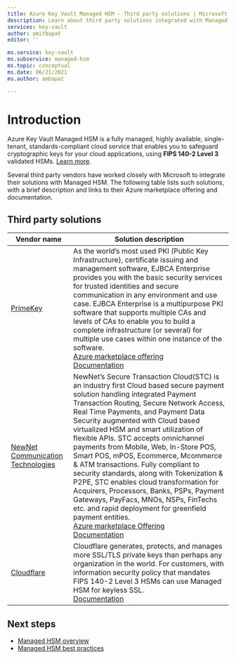 ```yaml
---
title: Azure Key Vault Managed HSM - Third party solutions | Microsoft Docs
description: Learn about third party solutions integrated with Managed HSM.
services: key-vault
author: amitbapat
editor: ''

ms.service: key-vault
ms.subservice: managed-hsm
ms.topic: conceptual
ms.date: 06/21/2021
ms.author: ambapat

---
```


# Introduction

Azure Key Vault Managed HSM is a fully managed, highly available, single-tenant, standards-compliant cloud service that enables you to safeguard cryptographic keys for your cloud applications, using **FIPS  140-2 Level 3** validated HSMs. [Learn more](overview.md).

Several third party vendors have worked closely with Microsoft to integrate their solutions with Managed HSM. The following table lists such solutions, with a brief description and links to their Azure marketplace offering and documentation.


## Third party solutions

| Vendor name | Solution description |
|-------------|-------------------------------------------------|
|[PrimeKey](https://www.primekey.com)|As the world’s most used PKI (Public Key Infrastructure), certificate issuing and management software, EJBCA Enterprise provides you with the basic security services for trusted identities and secure communication in any environment and use case. EJBCA Enterprise is a multipurpose PKI software that supports multiple CAs and levels of CAs to enable you to build a complete infrastructure (or several) for multiple use cases within one instance of the software.<br>[Azure marketplace offering](https://azuremarketplace.microsoft.com/marketplace/apps/primekey.ejbca_enterprise_cloud_2)<br/>[Documentation]()|
|[NewNet Communication Technologies](https://newnet.com/)|NewNet’s Secure Transaction Cloud(STC) is an industry first Cloud based secure payment solution handling integrated Payment Transaction Routing, Secure Network Access, Real Time Payments, and Payment Data Security augmented with Cloud based virtualized HSM and smart utilization of flexible APIs. STC accepts omnichannel payments from Mobile, Web, In-Store POS, Smart POS, mPOS, Ecommerce, Mcommerce & ATM transactions. Fully compliant to security standards, along with Tokenization & P2PE, STC enables cloud transformation for Acquirers, Processors, Banks, PSPs, Payment Gateways, PayFacs, MNOs, NSPs, FinTechs etc. and rapid deployment for greenfield payment entities.<br/>[Azure marketplace Offering](https://azuremarketplace.microsoft.com/marketplace/apps/newnetcommunicationtechnologies1589991852134.secure_transaction_cloud?tab=overview)<br/>[Documentation](https://newnet.com/business-units/secure-transactions/products/secure-transaction-cloud-stc/)|
|[Cloudflare](https://cloudflare.com)|Cloudflare generates, protects, and manages more SSL/TLS private keys than perhaps any organization in the world. For customers, with information security policy that mandates FIPS 140-2 Level 3 HSMs can use Managed HSM for keyless SSL.<br>[Documentation](https://blog.cloudflare.com/keyless-ssl-supports-fips-140-2-l3-hsm/#end-to-end-example-microsoft-azure-managed-hsm)

## Next steps
* [Managed HSM overview](overview.md)
* [Managed HSM best practices](best-pricatices.md)

